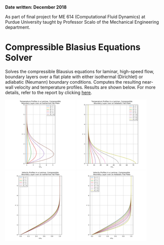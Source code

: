 **Date written: December 2018**

As part of final project for ME 614 (Computational Fluid Dynamics) at Purdue University taught by Professor Scalo of the Mechanical Engineering department. 

# Compressible Blasius Equations Solver

Solves the compressible Blausius equations for laminar, high-speed flow, boundary layers over a flat plate with either isothermal (Dirichlet) or adiabatic (Neumann) boundary conditions. Computes the resulting near-wall velocity and temperature profiles. Results are shown below. For more details, refer to the report by clicking [here](https://drive.google.com/file/d/1l4uvKykbqoDTRs4fvUKx6U1jhY-8rA2g/view?usp=sharing).

<img src="https://raw.githubusercontent.com/jbrillon/compressible-Blasius-solver/master/Figures/temperature_profile_Dirichlet.png" width="45%"></img>
<img src="https://raw.githubusercontent.com/jbrillon/compressible-Blasius-solver/master/Figures/temperature_profile_Neumann.png" width="45%"></img>
<img src="https://raw.githubusercontent.com/jbrillon/compressible-Blasius-solver/master/Figures/velocity_profile_Dirichlet.png" width="45%"></img>
<img src="https://raw.githubusercontent.com/jbrillon/compressible-Blasius-solver/master/Figures/velocity_profile_Neumann.png" width="45%"></img>